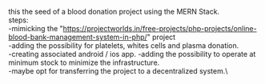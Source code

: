 this the seed of a blood donation project using the MERN Stack.\
steps:\
-mimicking the "https://projectworlds.in/free-projects/php-projects/online-blood-bank-management-system-in-php/"
project\
-adding the possibility for platelets, whites cells and plasma donation.\
-creating associated android / ios app.
-adding the possibility to operate at minimum stock to minimize the infrastructure.\
-maybe opt for transferring the project to a decentralized system.\
